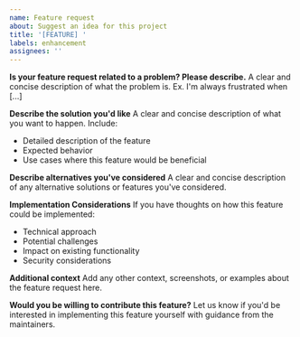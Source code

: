 ```yaml
---
name: Feature request
about: Suggest an idea for this project
title: '[FEATURE] '
labels: enhancement
assignees: ''
---
```


**Is your feature request related to a problem? Please describe.**
A clear and concise description of what the problem is. Ex. I'm always frustrated when [...]

**Describe the solution you'd like**
A clear and concise description of what you want to happen. Include:
- Detailed description of the feature
- Expected behavior
- Use cases where this feature would be beneficial

**Describe alternatives you've considered**
A clear and concise description of any alternative solutions or features you've considered.

**Implementation Considerations**
If you have thoughts on how this feature could be implemented:
- Technical approach
- Potential challenges
- Impact on existing functionality
- Security considerations

**Additional context**
Add any other context, screenshots, or examples about the feature request here.

**Would you be willing to contribute this feature?**
Let us know if you'd be interested in implementing this feature yourself with guidance from the maintainers.
